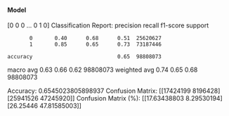 #### Model
[0 0 0 ... 0 1 0]
Classification Report:
              precision    recall  f1-score   support

           0       0.40      0.68      0.51  25620627
           1       0.85      0.65      0.73  73187446

    accuracy                           0.65  98808073
   macro avg       0.63      0.66      0.62  98808073
weighted avg       0.74      0.65      0.68  98808073

Accuracy: 0.6545023805898937
Confusion Matrix:
[[17424199  8196428]
 [25941526 47245920]]
Confusion Matrix (%):
[[17.63438803  8.29530194]
 [26.25446    47.81585003]]
